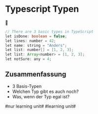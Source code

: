 # Typescript Typen
🦆

```java
// There are 3 basic types in TypeScript
let isDone: boolean = false;
let lines: number = 42;
let name: string = "Anders";
let list: number[] = [1, 2, 3];
let list: Array<number> = [1, 2, 3];
let notSure: any = 4;
```

## Zusammenfassung
- 3 Basis-Typen
- Welchen Typ gibt es auch noch?
- Was, wenn der Typ egal ist?

#nur learning unit# #learning unit#